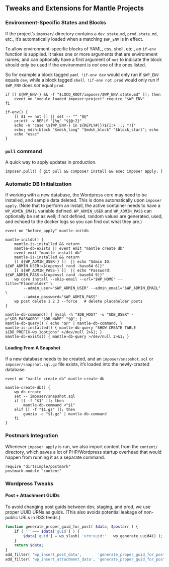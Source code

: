## Tweaks and Extensions for Mantle Projects

### Environment-Specific States and Blocks

If the project’s `imposer/` directory contains a `dev.state.md`, `prod.state.md`, etc., it’s automatically loaded when a matching `$WP_ENV` is in effect.

To allow environment-specific blocks of YAML, css, shell, etc., an `if-env` function is supplied.  It takes one or more arguments that are environment names, and can optionally have a first argument of `not` to indicate the block should only be used if the environment is *not* one of the ones listed.

So for example a block tagged `yaml !if-env dev` would only run if `$WP_ENV` equals `dev`, while a block tagged `shell !if-env not prod` would only run if `$WP_ENV` does *not* equal `prod`.

```shell
if [[ ${WP_ENV-} && -f "$LOCO_ROOT/imposer/$WP_ENV.state.md" ]]; then
	event on "module loaded imposer:project" require "$WP_ENV"
fi

if-env() {
	[[ $1 == not ]] || set -- "" "$@"
	printf -v REPLY '|%q' "${@:2}"
	echo -n "case \${WP_ENV-} in ${REPLY#|})${1:+ :;; *)}"
	echo; mdsh-block "$mdsh_lang" "$mdsh_block" "$block_start"; echo
	echo "esac"
}
```

### `pull` command

A quick way to apply updates in production.


```shell
imposer.pull() { git pull && composer install && exec imposer apply; }
```

### Automatic DB Initialization

If working with a new database, the Wordpress core may need to be installed, and sample data deleted.  This is done automatically upon `imposer apply`.   (Note that to perform an install, the active container needs to have a `WP_ADMIN_EMAIL` variable defined.  `WP_ADMIN_USER` and `WP_ADMIN_PASS` can optionally be set as well; if not defined, random values are generated, used, and echoed to the docker logs so you can find out what they are.)

```shell
event on "before_apply" mantle-initdb

mantle-initdb() {
	mantle-is-installed && return
	mantle-db-exists || event emit "mantle create db"
	event emit "mantle install db"
	mantle-is-installed && return
	[[ ${WP_ADMIN_USER-} ]]  || echo "Admin ID: ${WP_ADMIN_USER:=$(openssl rand -base64 6)}"
	[[ ${WP_ADMIN_PASS-} ]]  || echo "Password: ${WP_ADMIN_PASS:=$(openssl rand -base64 9)}"
	wp core install --skip-email --url="$WP_HOME" --title="Placeholder" \
		--admin_user="$WP_ADMIN_USER" --admin_email="$WP_ADMIN_EMAIL" \
		--admin_password="$WP_ADMIN_PASS"
	wp post delete 1 2 3 --force   # delete placeholder posts
}

mantle-db-command() { mysql -h "$DB_HOST" -u "$DB_USER" -p"$DB_PASSWORD" "$DB_NAME" "$@"; }
mantle-db-query() { echo "$@" | mantle-db-command; }
mantle-is-installed() { mantle-db-query "SHOW CREATE TABLE ${DB_PREFIX-wp_}options" >/dev/null 2>&1; }
mantle-db-exists() { mantle-db-query >/dev/null 2>&1; }
```

#### Loading From A Snapshot

If a new database needs to be created, and an `imposer/snapshot.sql` or `imposer/snapshot.sql.gz` file exists, it’s loaded into the newly-created database.

```shell
event on "mantle create db" mantle-create-db

mantle-create-db() {
	wp db create
	set -- imposer/snapshot.sql
	if [[ -f "$1" ]]; then
		mantle-db-command <"$1"
	elif [[ -f "$1.gz" ]]; then
		gunzip -c "$1.gz" | mantle-db-command
	fi
}
```

### Postmark Integration

Whenever `imposer apply` is run, we also import content from the `content/` directory, which saves a lot of PHP/Wordpress startup overhead that would happen from running it as a separate command.

```shell
require "dirtsimple/postmark"
postmark-module "content"
```

### Wordpress Tweaks

#### Post + Attachment GUIDs

To avoid changing post guids between dev, staging, and prod, we use proper UUID URNs as guids.  (This also avoids potential leakage of non-public URLs in RSS feeds.)

```php tweak
function generate_proper_guid_for_post( $data, $postarr ) {
	if ( '' === $data['guid'] ) {
		$data['guid'] = wp_slash( 'urn:uuid:' . wp_generate_uuid4() );
	}
	return $data;
}
add_filter( 'wp_insert_post_data',       'generate_proper_guid_for_post', 10, 2 );
add_filter( 'wp_insert_attachment_data', 'generate_proper_guid_for_post', 10, 2 );
```

